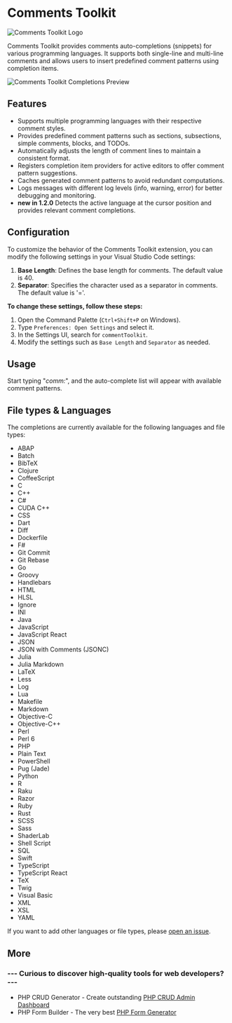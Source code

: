 # Comments Toolkit

![Comments Toolkit Logo](comments-toolkit-logo.png)

Comments Toolkit provides comments auto-completions (snippets) for various programming languages. It supports both single-line and multi-line comments and allows users to insert predefined comment patterns using completion items.

![Comments Toolkit Completions Preview](vsc-comment-toolkit.gif)

## Features

- Supports multiple programming languages with their respective comment styles.
- Provides predefined comment patterns such as sections, subsections, simple comments, blocks, and TODOs.
- Automatically adjusts the length of comment lines to maintain a consistent format.
- Registers completion item providers for active editors to offer comment pattern suggestions.
- Caches generated comment patterns to avoid redundant computations.
- Logs messages with different log levels (info, warning, error) for better debugging and monitoring.
- **new in 1.2.0** Detects the active language at the cursor position and provides relevant comment completions.

## Configuration

To customize the behavior of the Comments Toolkit extension, you can modify the following settings in your Visual Studio Code settings:

1. **Base Length**: Defines the base length for comments. The default value is 40.
2. **Separator**: Specifies the character used as a separator in comments. The default value is '='.

**To change these settings, follow these steps:**

1. Open the Command Palette (`Ctrl+Shift+P` on Windows).
2. Type `Preferences: Open Settings` and select it.
3. In the Settings UI, search for `commentToolkit`.
4. Modify the settings such as `Base Length` and `Separator` as needed.

## Usage

Start typing "*comm:*", and the auto-complete list will appear with available comment patterns.

## File types & Languages

The completions are currently available for the following languages and file types:

- ABAP
- Batch
- BibTeX
- Clojure
- CoffeeScript
- C
- C++
- C#
- CUDA C++
- CSS
- Dart
- Diff
- Dockerfile
- F#
- Git Commit
- Git Rebase
- Go
- Groovy
- Handlebars
- HTML
- HLSL
- Ignore
- INI
- Java
- JavaScript
- JavaScript React
- JSON
- JSON with Comments (JSONC)
- Julia
- Julia Markdown
- LaTeX
- Less
- Log
- Lua
- Makefile
- Markdown
- Objective-C
- Objective-C++
- Perl
- Perl 6
- PHP
- Plain Text
- PowerShell
- Pug (Jade)
- Python
- R
- Raku
- Razor
- Ruby
- Rust
- SCSS
- Sass
- ShaderLab
- Shell Script
- SQL
- Swift
- TypeScript
- TypeScript React
- TeX
- Twig
- Visual Basic
- XML
- XSL
- YAML

If you want to add other languages or file types, please [open an issue](https://github.com/migliori/vsc-comments-toolkit/issues).

## More

### --- Curious to discover high-quality tools for web developers? ---

- PHP CRUD Generator - Create outstanding [PHP CRUD Admin Dashboard](https://www.phpcrudgenerator.com)
- PHP Form Builder - The very best [PHP Form Generator](https://www.phpformbuilder.pro)
